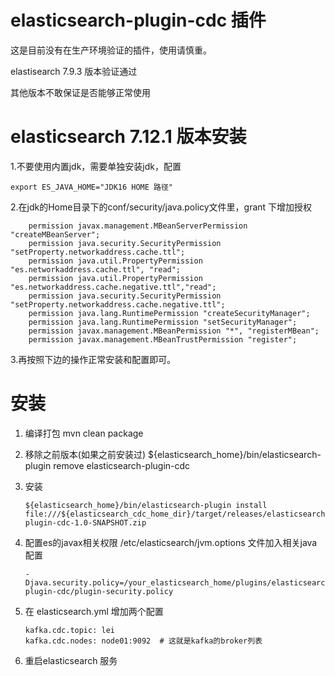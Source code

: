 # elasticsearch-plugin-cdc 插件

这是目前没有在生产环境验证的插件，使用请慎重。

elastisearch 7.9.3 版本验证通过

其他版本不敢保证是否能够正常使用


# elasticsearch 7.12.1 版本安装

1.不要使用内置jdk，需要单独安装jdk，配置

```shell
export ES_JAVA_HOME="JDK16 HOME 路径"
```

2.在jdk的Home目录下的conf/security/java.policy文件里，grant 下增加授权
```shell
    permission javax.management.MBeanServerPermission "createMBeanServer";
    permission java.security.SecurityPermission "setProperty.networkaddress.cache.ttl";
    permission java.util.PropertyPermission "es.networkaddress.cache.ttl", "read";
    permission java.util.PropertyPermission "es.networkaddress.cache.negative.ttl","read";
    permission java.security.SecurityPermission "setProperty.networkaddress.cache.negative.ttl";
    permission java.lang.RuntimePermission "createSecurityManager";
    permission java.lang.RuntimePermission "setSecurityManager";
    permission javax.management.MBeanPermission "*", "registerMBean";
    permission javax.management.MBeanTrustPermission "register";
```
3.再按照下边的操作正常安装和配置即可。

# 安装

1. 编译打包
   mvn clean package
2. 移除之前版本(如果之前安装过)
   ${elasticsearch_home}/bin/elasticsearch-plugin remove elasticsearch-plugin-cdc
3. 安装

   ```shell
   ${elasticsearch_home}/bin/elasticsearch-plugin install file:///${elasticsearch_cdc_home_dir}/target/releases/elasticsearch-plugin-cdc-1.0-SNAPSHOT.zip
   ```
4. 配置es的javax相关权限
   /etc/elasticsearch/jvm.options 文件加入相关java配置
   ```
   -Djava.security.policy=/your_elasticsearch_home/plugins/elasticsearch-plugin-cdc/plugin-security.policy
   ```
5. 在 elasticsearch.yml 增加两个配置

   ```shell
   kafka.cdc.topic: lei
   kafka.cdc.nodes: node01:9092  # 这就是kafka的broker列表
   ```
6. 重启elasticsearch 服务
